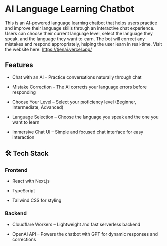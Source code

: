 # AI Language Learning Chatbot
This is an AI-powered language learning chatbot that helps users practice and improve their language skills through an interactive chat experience. Users can choose their current language level, select the language they speak, and the language they want to learn. The bot will correct any mistakes and respond appropriately, helping the user learn in real-time.
Visit the website here: https://tjenai.vercel.app/

## Features
- Chat with an AI – Practice conversations naturally through chat

- Mistake Correction – The AI corrects your language errors before responding

- Choose Your Level – Select your proficiency level (Beginner, Intermediate, Advanced)

- Language Selection – Choose the language you speak and the one you want to learn

- Immersive Chat UI – Simple and focused chat interface for easy interaction

## 🛠️ Tech Stack
### Frontend
- React with Next.js

- TypeScript

- Tailwind CSS for styling

### Backend
- Cloudflare Workers – Lightweight and fast serverless backend

- OpenAI API – Powers the chatbot with GPT for dynamic responses and corrections


